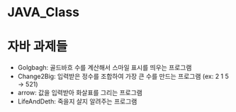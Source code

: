 # JAVA_Class
자바 과제들
=========
+ Golgbagh: 골드바흐 수를 계산해서 스마일 표시를 띄우는 프로그램
+ Change2Big: 입력받은 정수를 조합하여 가장 큰 수를 만드는 프로그램 (ex: 2 1 5 -> 521)
+ arrow: 값을 입력받아 화살표를 그리는 프로그램
+ LifeAndDeth: 죽을지 살지 알려주는 프로그램